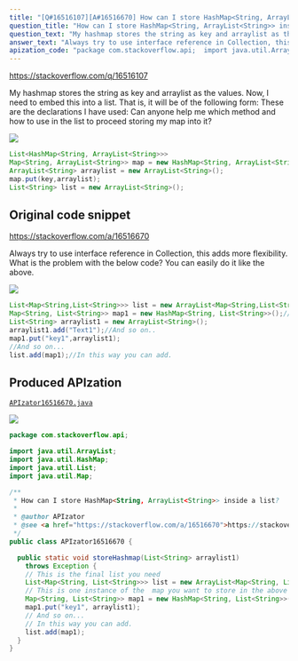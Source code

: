 ```yaml
---
title: "[Q#16516107][A#16516670] How can I store HashMap<String, ArrayList<String>> inside a list?"
question_title: "How can I store HashMap<String, ArrayList<String>> inside a list?"
question_text: "My hashmap stores the string as key and arraylist as the values. Now, I need to embed this into a list. That is, it will be of the following form: These are the declarations I have used: Can anyone help me which method and how to use in the list to proceed storing my map into it?"
answer_text: "Always try to use interface reference in Collection, this adds more flexibility. What is the problem with the below code? You can easily do it like the above."
apization_code: "package com.stackoverflow.api;  import java.util.ArrayList; import java.util.HashMap; import java.util.List; import java.util.Map;  /**  * How can I store HashMap<String, ArrayList<String>> inside a list?  *  * @author APIzator  * @see <a href=\"https://stackoverflow.com/a/16516670\">https://stackoverflow.com/a/16516670</a>  */ public class APIzator16516670 {    public static void storeHashmap(List<String> arraylist1)     throws Exception {     // This is the final list you need     List<Map<String, List<String>>> list = new ArrayList<Map<String, List<String>>>();     // This is one instance of the  map you want to store in the above list.     Map<String, List<String>> map1 = new HashMap<String, List<String>>();     map1.put(\"key1\", arraylist1);     // And so on...     // In this way you can add.     list.add(map1);   } }"
---
```


https://stackoverflow.com/q/16516107

My hashmap stores the string as key and arraylist as the values. Now, I need to embed this into a list. That is, it will be of the following form:
These are the declarations I have used:
Can anyone help me which method and how to use in the list to proceed storing my map into it?


<div class="code-logo"><img src="/stackoverflow.png" /></div>

```java
List<HashMap<String, ArrayList<String>>>
Map<String, ArrayList<String>> map = new HashMap<String, ArrayList<String>>();
ArrayList<String> arraylist = new ArrayList<String>();
map.put(key,arraylist);
List<String> list = new ArrayList<String>();
```


## Original code snippet

https://stackoverflow.com/a/16516670

Always try to use interface reference in Collection, this adds more flexibility.
What is the problem with the below code?
You can easily do it like the above.

<div class="code-logo"><img src="/stackoverflow.png" /></div>

```java
List<Map<String,List<String>>> list = new ArrayList<Map<String,List<String>>>();//This is the final list you need
Map<String, List<String>> map1 = new HashMap<String, List<String>>();//This is one instance of the  map you want to store in the above list.
List<String> arraylist1 = new ArrayList<String>();
arraylist1.add("Text1");//And so on..
map1.put("key1",arraylist1);
//And so on...
list.add(map1);//In this way you can add.
```

## Produced APIzation

[`APIzator16516670.java`](https://github.com/blind-papers/apization-temp-data/raw/main/search/APIzator16516670.java)

<div class="code-logo"><img src="/apizator.png" /></div>

```java
package com.stackoverflow.api;

import java.util.ArrayList;
import java.util.HashMap;
import java.util.List;
import java.util.Map;

/**
 * How can I store HashMap<String, ArrayList<String>> inside a list?
 *
 * @author APIzator
 * @see <a href="https://stackoverflow.com/a/16516670">https://stackoverflow.com/a/16516670</a>
 */
public class APIzator16516670 {

  public static void storeHashmap(List<String> arraylist1)
    throws Exception {
    // This is the final list you need
    List<Map<String, List<String>>> list = new ArrayList<Map<String, List<String>>>();
    // This is one instance of the  map you want to store in the above list.
    Map<String, List<String>> map1 = new HashMap<String, List<String>>();
    map1.put("key1", arraylist1);
    // And so on...
    // In this way you can add.
    list.add(map1);
  }
}

```